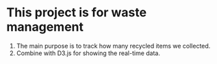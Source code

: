 # This project is for waste management
1. The main purpose is to track how many recycled items we collected.
2. Combine with D3.js for showing the real-time data.

